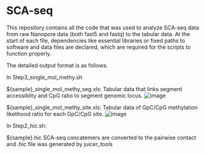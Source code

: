 # SCA-seq
This repository contains all the code that was used to analyze SCA-seq data from raw Nanopore data (both fast5 and fastq) to the tabular data.
At the start of each file, dependencies like essential libraries or fixed paths to software and data files are declared, which are required for the scripts to function properly.

The detailed output format is as follows.

In Step3_single_mol_methy.sh

${sample}_single_mol_methy_seg.xls:
Tabular data that links segment accessiblity and CpG ratio to segment genomic locus.
![image](https://user-images.githubusercontent.com/91398995/226509102-2071014d-0dd6-47cc-9b25-0ade511dff46.png)

${sample}_single_mol_methy_site.xls:
Tabular data of GpC/CpG methylation likelihood ratio for each GpC/CpG site.
![image](https://user-images.githubusercontent.com/91398995/226511394-7c864285-04ee-4b7d-92e1-b0d08ccbe841.png)


In Step2_hic.sh:

${sample}.hic
SCA-seq concatemers are converted to the pairwise contact and .hic file was generated by juicer_tools




